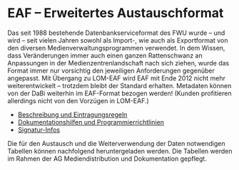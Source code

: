 # EAF – Erweitertes Austauschformat 

Das seit 1988 bestehende Datenbankserviceformat des FWU wurde – und wird – seit vielen Jahren sowohl als Import-, wie auch als Exportformat von den diversen Medienverwaltungsprogrammen verwendet. In dem Wissen, dass Veränderungen immer auch einen ganzen Rattenschwanz an Anpassungen in der Medienzentrenlandschaft nach sich ziehen, wurde das Format immer nur vorsichtig den jeweiligen Anforderungen gegenüber angepasst. Mit Übergang zu LOM-EAF wird EAF mit Ende 2012 nicht mehr weiterentwickelt – trotzdem bleibt der Standard erhalten. Metadaten können von der DaBi weiterhin im EAF-Format bezogen werden! (Kunden profitieren allerdings nicht von den Vorzügen in LOM-EAF.)

- [Beschreibung und Eintragungsregeln](db-eaf.pdf)
- [Dokumentationshilfen und Programmierrichtlinien](db-eaf-h.pdf)
- [Signatur-Infos](Signatur-Infos-2019-02.pdf)

Die für den Austausch und die Weiterverwendung der Daten notwendigen Tabellen können nachfolgend heruntergeladen werden. Die Tabellen werden im Rahmen der AG Mediendistribution und Dokumentation gepflegt.
